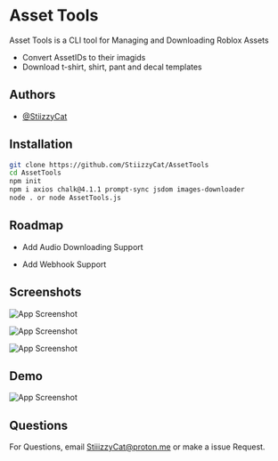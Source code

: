 
# Asset Tools
Asset Tools is a CLI tool for Managing and Downloading Roblox Assets

- Convert AssetIDs to their imagids
- Download t-shirt, shirt, pant and decal templates


## Authors

- [@StiizzyCat](https://github.com/StiizzyCat)


## Installation

```bash
git clone https://github.com/StiizzyCat/AssetTools
cd AssetTools
npm init
npm i axios chalk@4.1.1 prompt-sync jsdom images-downloader
node . or node AssetTools.js
```
    
## Roadmap

- Add Audio Downloading Support

- Add Webhook Support


## Screenshots
![App Screenshot](https://i.ibb.co/XZZZSL8/Picture.png)

![App Screenshot](https://i.ibb.co/1GX0sqC/ree-Reee.png)

![App Screenshot](https://i.ibb.co/jwcYgqR/saved.png)


## Demo

![App Screenshot](https://i.ibb.co/7r24vhv/ezgif-4-1282c1da8e.gif)



## Questions

For Questions, email StiiizzyCat@proton.me or make a issue Request.

